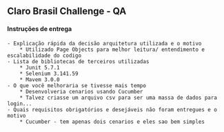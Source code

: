 Claro Brasil Challenge - QA
----------

#### Instruções de entrega

	- Explicação rápida da decisão arquitetura utilizada e o motivo
		* Utilizado Page Objects para melhor leitura/ entendimento e escalabilidade do codigo
	- Lista de bibliotecas de terceiros utilizadas
		* Junit 5.7.1
		* Selenium 3.141.59
		* Mavem 3.0.0
	- O que você melhoraria se tivesse mais tempo
		* Desenvolveria cenarios usando Cucumber
		* Talvez criasse um arquivo csv para ser uma massa de dados para login...
	- Quais requisitos obrigatórios e desejáveis não foram entregues e o motivo
		* Cucumber - tem apenas dois cenarios e eles sao bem simples


